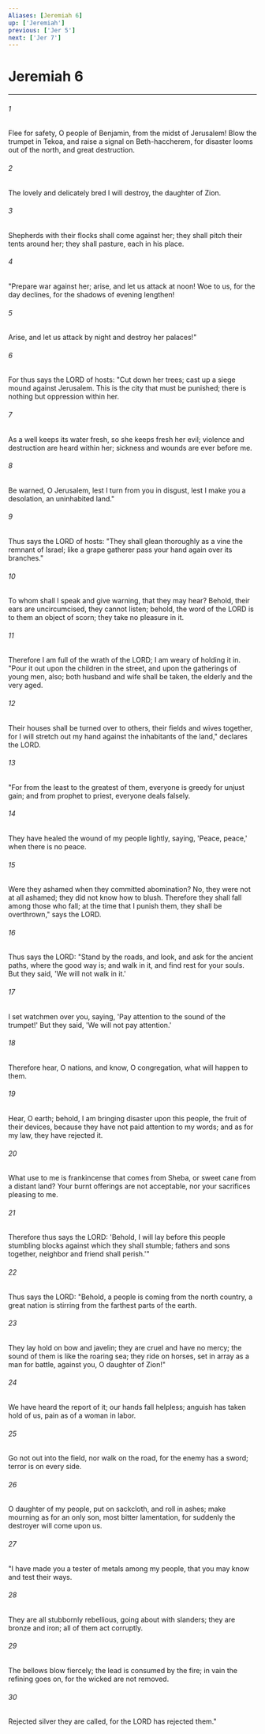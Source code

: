 ```yaml
---
Aliases: [Jeremiah 6]
up: ['Jeremiah']
previous: ['Jer 5']
next: ['Jer 7']
---
```

# Jeremiah 6
***



###### 1 
Flee for safety, O people of Benjamin, from the midst of Jerusalem! Blow the trumpet in Tekoa, and raise a signal on Beth-haccherem, for disaster looms out of the north, and great destruction. 

###### 2 
The lovely and delicately bred I will destroy, the daughter of Zion. 

###### 3 
Shepherds with their flocks shall come against her; they shall pitch their tents around her; they shall pasture, each in his place. 

###### 4 
"Prepare war against her; arise, and let us attack at noon! Woe to us, for the day declines, for the shadows of evening lengthen! 

###### 5 
Arise, and let us attack by night and destroy her palaces!" 

###### 6 
For thus says the LORD of hosts: "Cut down her trees; cast up a siege mound against Jerusalem. This is the city that must be punished; there is nothing but oppression within her. 

###### 7 
As a well keeps its water fresh, so she keeps fresh her evil; violence and destruction are heard within her; sickness and wounds are ever before me. 

###### 8 
Be warned, O Jerusalem, lest I turn from you in disgust, lest I make you a desolation, an uninhabited land." 

###### 9 
Thus says the LORD of hosts: "They shall glean thoroughly as a vine the remnant of Israel; like a grape gatherer pass your hand again over its branches." 

###### 10 
To whom shall I speak and give warning, that they may hear? Behold, their ears are uncircumcised, they cannot listen; behold, the word of the LORD is to them an object of scorn; they take no pleasure in it. 

###### 11 
Therefore I am full of the wrath of the LORD; I am weary of holding it in. "Pour it out upon the children in the street, and upon the gatherings of young men, also; both husband and wife shall be taken, the elderly and the very aged. 

###### 12 
Their houses shall be turned over to others, their fields and wives together, for I will stretch out my hand against the inhabitants of the land," declares the LORD. 

###### 13 
"For from the least to the greatest of them, everyone is greedy for unjust gain; and from prophet to priest, everyone deals falsely. 

###### 14 
They have healed the wound of my people lightly, saying, 'Peace, peace,' when there is no peace. 

###### 15 
Were they ashamed when they committed abomination? No, they were not at all ashamed; they did not know how to blush. Therefore they shall fall among those who fall; at the time that I punish them, they shall be overthrown," says the LORD. 

###### 16 
Thus says the LORD: "Stand by the roads, and look, and ask for the ancient paths, where the good way is; and walk in it, and find rest for your souls. But they said, 'We will not walk in it.' 

###### 17 
I set watchmen over you, saying, 'Pay attention to the sound of the trumpet!' But they said, 'We will not pay attention.' 

###### 18 
Therefore hear, O nations, and know, O congregation, what will happen to them. 

###### 19 
Hear, O earth; behold, I am bringing disaster upon this people, the fruit of their devices, because they have not paid attention to my words; and as for my law, they have rejected it. 

###### 20 
What use to me is frankincense that comes from Sheba, or sweet cane from a distant land? Your burnt offerings are not acceptable, nor your sacrifices pleasing to me. 

###### 21 
Therefore thus says the LORD: 'Behold, I will lay before this people stumbling blocks against which they shall stumble; fathers and sons together, neighbor and friend shall perish.'" 

###### 22 
Thus says the LORD: "Behold, a people is coming from the north country, a great nation is stirring from the farthest parts of the earth. 

###### 23 
They lay hold on bow and javelin; they are cruel and have no mercy; the sound of them is like the roaring sea; they ride on horses, set in array as a man for battle, against you, O daughter of Zion!" 

###### 24 
We have heard the report of it; our hands fall helpless; anguish has taken hold of us, pain as of a woman in labor. 

###### 25 
Go not out into the field, nor walk on the road, for the enemy has a sword; terror is on every side. 

###### 26 
O daughter of my people, put on sackcloth, and roll in ashes; make mourning as for an only son, most bitter lamentation, for suddenly the destroyer will come upon us. 

###### 27 
"I have made you a tester of metals among my people, that you may know and test their ways. 

###### 28 
They are all stubbornly rebellious, going about with slanders; they are bronze and iron; all of them act corruptly. 

###### 29 
The bellows blow fiercely; the lead is consumed by the fire; in vain the refining goes on, for the wicked are not removed. 

###### 30 
Rejected silver they are called, for the LORD has rejected them."
